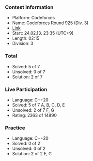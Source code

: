 ### Contest Information
- Platform: Codeforces
- Name: Codeforces Round 925 (Div. 3)
- [Link](https://codeforces.com/contest/1931)
- Start: 24.02.13. 23:35 (UTC+9)
- Length: 02:15
- Division: 3

### Total
- Solved: 5 of 7
- Unsolved: 0 of 7
- Solution: 2 of 7

### Live Participation
- Language: C++20
- Solved: 5 of 7
  A, B, C, D, E
- Unsolved: 2 of 7
  F, G
- Rating: 2363 of 14890

### Practice
- Language: C++20
- Solved: 0 of 2
- Unsolved: 0 of 2
- Solution: 2 of 2
  F, G
